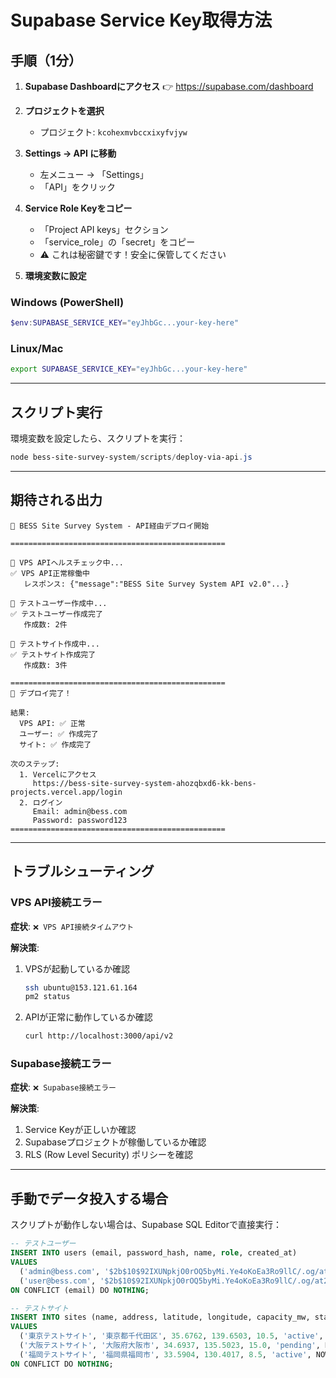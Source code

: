 # Supabase Service Key取得方法

## 手順（1分）

1. **Supabase Dashboardにアクセス**
   👉 https://supabase.com/dashboard

2. **プロジェクトを選択**
   - プロジェクト: `kcohexmvbccxixyfvjyw`

3. **Settings → API に移動**
   - 左メニュー → 「Settings」
   - 「API」をクリック

4. **Service Role Keyをコピー**
   - 「Project API keys」セクション
   - 「service_role」の「secret」をコピー
   - ⚠️ これは秘密鍵です！安全に保管してください

5. **環境変数に設定**

### Windows (PowerShell)
```powershell
$env:SUPABASE_SERVICE_KEY="eyJhbGc...your-key-here"
```

### Linux/Mac
```bash
export SUPABASE_SERVICE_KEY="eyJhbGc...your-key-here"
```

---

## スクリプト実行

環境変数を設定したら、スクリプトを実行：

```powershell
node bess-site-survey-system/scripts/deploy-via-api.js
```

---

## 期待される出力

```
🚀 BESS Site Survey System - API経由デプロイ開始

================================================

📡 VPS APIヘルスチェック中...
✅ VPS API正常稼働中
   レスポンス: {"message":"BESS Site Survey System API v2.0"...}

👤 テストユーザー作成中...
✅ テストユーザー作成完了
   作成数: 2件

🏢 テストサイト作成中...
✅ テストサイト作成完了
   作成数: 3件

================================================
🎉 デプロイ完了！

結果:
  VPS API: ✅ 正常
  ユーザー: ✅ 作成完了
  サイト: ✅ 作成完了

次のステップ:
  1. Vercelにアクセス
     https://bess-site-survey-system-ahozqbxd6-kk-bens-projects.vercel.app/login
  2. ログイン
     Email: admin@bess.com
     Password: password123
================================================
```

---

## トラブルシューティング

### VPS API接続エラー

**症状**: `❌ VPS API接続タイムアウト`

**解決策**:
1. VPSが起動しているか確認
   ```bash
   ssh ubuntu@153.121.61.164
   pm2 status
   ```
2. APIが正常に動作しているか確認
   ```bash
   curl http://localhost:3000/api/v2
   ```

### Supabase接続エラー

**症状**: `❌ Supabase接続エラー`

**解決策**:
1. Service Keyが正しいか確認
2. Supabaseプロジェクトが稼働しているか確認
3. RLS (Row Level Security) ポリシーを確認

---

## 手動でデータ投入する場合

スクリプトが動作しない場合は、Supabase SQL Editorで直接実行：

```sql
-- テストユーザー
INSERT INTO users (email, password_hash, name, role, created_at)
VALUES 
  ('admin@bess.com', '$2b$10$92IXUNpkjO0rOQ5byMi.Ye4oKoEa3Ro9llC/.og/at2.uheWG/igi', 'Admin User', 'admin', NOW()),
  ('user@bess.com', '$2b$10$92IXUNpkjO0rOQ5byMi.Ye4oKoEa3Ro9llC/.og/at2.uheWG/igi', 'Test User', 'user', NOW())
ON CONFLICT (email) DO NOTHING;

-- テストサイト
INSERT INTO sites (name, address, latitude, longitude, capacity_mw, status, created_at)
VALUES 
  ('東京テストサイト', '東京都千代田区', 35.6762, 139.6503, 10.5, 'active', NOW()),
  ('大阪テストサイト', '大阪府大阪市', 34.6937, 135.5023, 15.0, 'pending', NOW()),
  ('福岡テストサイト', '福岡県福岡市', 33.5904, 130.4017, 8.5, 'active', NOW())
ON CONFLICT DO NOTHING;
```
